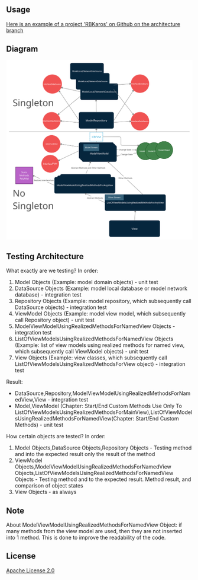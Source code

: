 
## Usage

[Here is an example of a project 'RBKaros' on Github on the architecture branch](https://github.com/JacobOdd/RBKaros/tree/architecture)

## Diagram

<img src="/example/mvvm_modify_architecture.jpg"/>

## Testing Architecture

What exactly are we testing?
In order:
1) Model Objects (Example: model domain objects) - unit test
2) DataSource Objects (Example: model local database or model network database) - integration test
3) Repository Objects (Example: model repository, which subsequently call DataSource objects) - integration test
4) ViewModel Objects (Example: model view model, which subsequently call Repository object) - unit test
5) ModelViewModelUsingRealizedMethodsForNamedView Objects - integration test
6) ListOfViewModelsUsingRealizedMethodsForNamedView Objects (Example: list of view models using realized methods for named view, which subsequently call ViewModel objects) - unit test
7) View Objects (Example: view classes, which subsequently call ListOfViewModelsUsingRealizedMethodsForView object) - integration test

Result:
   - DataSource,Repository,ModelViewModelUsingRealizedMethodsForNamedView,View - integration test
   - Model,ViewModel (Chapter: Start/End Custom Methods Use Only To ListOfViewModelsUsingRealizedMethodsForMainView),ListOfViewModelsUsingRealizedMethodsForNamedView(Chapter: Start/End Custom Methods) - unit test

How certain objects are tested?
In order:
1) Model Objects,DataSource Objects,Repository Objects - Testing method and into the expected result only the result of the method
2) ViewModel Objects,ModelViewModelUsingRealizedMethodsForNamedView Objects,ListOfViewModelsUsingRealizedMethodsForNamedView Objects - Testing method and to the expected result. Method result, and comparison of object states
3) View Objects - as always

## Note

About ModelViewModelUsingRealizedMethodsForNamedView Object: if many methods from the view model are used, then they are not inserted into 1 method. This is done to improve the readability of the code.

## License

[Apache License 2.0](LICENSE)
